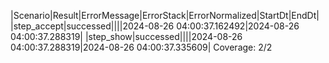|Scenario|Result|ErrorMessage|ErrorStack|ErrorNormalized|StartDt|EndDt|
|step_accept|successed||||2024-08-26 04:00:37.162492|2024-08-26 04:00:37.288319|
|step_show|successed||||2024-08-26 04:00:37.288319|2024-08-26 04:00:37.335609|
Coverage: 2/2
